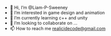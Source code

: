 - 👋 Hi, I’m @Liam-P-Sweeney
- 👀 I’m interested in game design and animation
- 🌱 I’m currently learning c++ and unity
- 💞️ I’m looking to collaborate on ...
- 📫 How to reach me realicidecode@gmail.com

<!---
Realicide/Realicide is a ✨ special ✨ repository because its `README.md` (this file) appears on your GitHub profile.
You can click the Preview link to take a look at your changes.
--->

